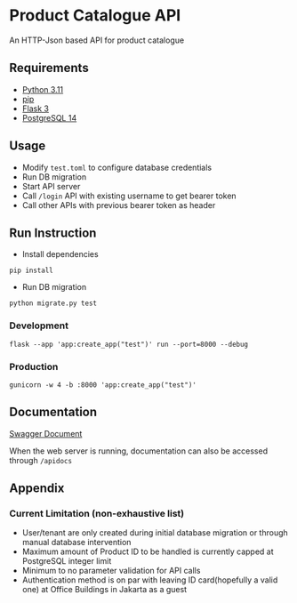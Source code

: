 # Product Catalogue API

An HTTP-Json based API for product catalogue

## Requirements
- [Python 3.11](https://www.python.org/downloads/release/python-3116/)
- [pip](https://pypi.org/project/pip/)
- [Flask 3](https://flask.palletsprojects.com/en/3.0.x/)
- [PostgreSQL 14](https://www.postgresql.org/docs/14/)

## Usage

- Modify `test.toml` to configure database credentials
- Run DB migration
- Start API server
- Call `/login` API with existing username to get bearer token
- Call other APIs with previous bearer token as header

## Run Instruction

- Install dependencies
```
pip install
```
- Run DB migration
```
python migrate.py test
```

### Development
```
flask --app 'app:create_app("test")' run --port=8000 --debug
```

### Production
```
gunicorn -w 4 -b :8000 'app:create_app("test")'
```

## Documentation

[Swagger Document](/static/swagger.json)

When the web server is running, documentation can also be accessed through `/apidocs`

## Appendix

### Current Limitation (non-exhaustive list)

- User/tenant are only created during initial database migration or through manual database intervention
- Maximum amount of Product ID to be handled is currently capped at PostgreSQL integer limit
- Minimum to no parameter validation for API calls
- Authentication method is on par with leaving ID card(hopefully a valid one) at Office Buildings in Jakarta as a guest
